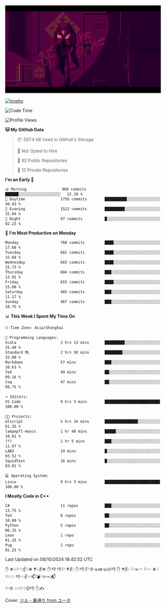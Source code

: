 ![](imgs/main.png)

[![trophy](https://github-profile-trophy.vercel.app/?username=NeilKleistGao&theme=dracula)](https://github.com/ryo-ma/github-profile-trophy)

<!--START_SECTION:waka-->
![Code Time](http://img.shields.io/badge/Code%20Time-1%2C368%20hrs%2038%20mins-blue)

![Profile Views](http://img.shields.io/badge/Profile%20Views-0-blue)

**🐱 My GitHub Data** 

> 📦 507.4 kB Used in GitHub's Storage 
 > 
> 🚫 Not Opted to Hire
 > 
> 📜 92 Public Repositories 
 > 
> 🔑 12 Private Repositories 
 > 
**I'm an Early 🐤** 

```text
🌞 Morning                968 commits         ██████░░░░░░░░░░░░░░░░░░░   22.29 % 
🌆 Daytime                1756 commits        ██████████░░░░░░░░░░░░░░░   40.43 % 
🌃 Evening                1522 commits        █████████░░░░░░░░░░░░░░░░   35.04 % 
🌙 Night                  97 commits          █░░░░░░░░░░░░░░░░░░░░░░░░   02.23 % 
```
📅 **I'm Most Productive on Monday** 

```text
Monday                   768 commits         ████░░░░░░░░░░░░░░░░░░░░░   17.68 % 
Tuesday                  681 commits         ████░░░░░░░░░░░░░░░░░░░░░   15.68 % 
Wednesday                683 commits         ████░░░░░░░░░░░░░░░░░░░░░   15.73 % 
Thursday                 604 commits         ███░░░░░░░░░░░░░░░░░░░░░░   13.91 % 
Friday                   655 commits         ████░░░░░░░░░░░░░░░░░░░░░   15.08 % 
Saturday                 485 commits         ███░░░░░░░░░░░░░░░░░░░░░░   11.17 % 
Sunday                   467 commits         ███░░░░░░░░░░░░░░░░░░░░░░   10.75 % 
```


📊 **This Week I Spent My Time On** 

```text
🕑︎ Time Zone: Asia/Shanghai

💬 Programming Languages: 
Scala                    3 hrs 13 mins       █████████░░░░░░░░░░░░░░░░   35.40 % 
Standard ML              2 hrs 58 mins       ████████░░░░░░░░░░░░░░░░░   32.80 % 
Markdown                 57 mins             ███░░░░░░░░░░░░░░░░░░░░░░   10.63 % 
TeX                      49 mins             ██░░░░░░░░░░░░░░░░░░░░░░░   09.16 % 
Coq                      47 mins             ██░░░░░░░░░░░░░░░░░░░░░░░   08.75 % 

🔥 Editors: 
VS Code                  9 hrs 5 mins        █████████████████████████   100.00 % 

🐱‍💻 Projects: 
mlscript                 5 hrs 34 mins       ███████████████░░░░░░░░░░   61.35 % 
lampepfl-moocs           1 hr 48 mins        █████░░░░░░░░░░░░░░░░░░░░   19.81 % 
???                      1 hr 5 mins         ███░░░░░░░░░░░░░░░░░░░░░░   11.97 % 
LAB3                     19 mins             █░░░░░░░░░░░░░░░░░░░░░░░░   03.52 % 
SquidTest                16 mins             █░░░░░░░░░░░░░░░░░░░░░░░░   03.02 % 

💻 Operating System: 
Linux                    9 hrs 5 mins        █████████████████████████   100.00 % 
```

**I Mostly Code in C++** 

```text
C#                       11 repos            ███░░░░░░░░░░░░░░░░░░░░░░   13.75 % 
TeX                      8 repos             ██░░░░░░░░░░░░░░░░░░░░░░░   10.00 % 
Python                   5 repos             ██░░░░░░░░░░░░░░░░░░░░░░░   06.25 % 
Lean                     1 repo              ░░░░░░░░░░░░░░░░░░░░░░░░░   01.25 % 
Pug                      1 repo              ░░░░░░░░░░░░░░░░░░░░░░░░░   01.25 % 
```




 Last Updated on 08/10/2024 18:42:52 UTC
<!--END_SECTION:waka-->

✋ ❄☟⚐🕆☝☟❄ 🕈☟✌❄ ✋🕯👎 👎⚐ 🕈✌💧 ✋🕯👎 🏱☼☜❄☜☠👎 ✋ 🕈✌💧 ⚐☠☜ ⚐☞ ❄☟⚐💧☜ 👎☜✌☞📫💣🕆❄☜💧📬

⚐☼ 💧☟⚐🕆☹👎 ✋✍

Cover: [ジル・裏通り from ユーネ](https://www.pixiv.net/artworks/62127066)
